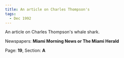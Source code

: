 ```yaml
---  
title: An article on Charles Thompson's  
tags:  
  - Dec 1992  
---  
```

  
An article on Charles Thompson's whale shark.  
  
Newspapers: **Miami Morning News or The Miami Herald**  
  
Page: **19**, Section: **A** 
